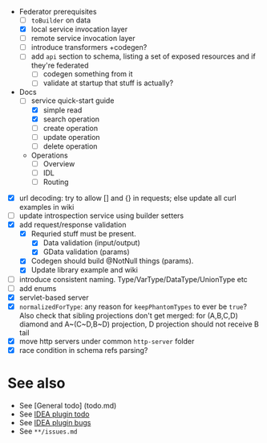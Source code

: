 - Federator prerequisites
  - [ ] `toBuilder` on data
  - [x] local service invocation layer
  - [ ] remote service invocation layer
  - [ ] introduce transformers +codegen?
  - [ ] add `api` section to schema, listing a set of exposed resources and if they're federated
    - [ ] codegen something from it
    - [ ] validate at startup that stuff is actually?

- Docs
  - [ ] service quick-start guide
    - [x] simple read
    - [x] search operation
    - [ ] create operation
    - [ ] update operation
    - [ ] delete operation
  - Operations
    - [ ] Overview
    - [ ] IDL
    - [ ] Routing
    
- [x] url decoding: try to allow [] and {} in requests; else update all curl examples in wiki
- [ ] update introspection service using builder setters
- [x] add request/response validation
  - [x] Requried stuff must be present. 
    - [x] Data validation (input/output)
    - [x] GData validation (params)
  - [x] Codegen should build @NotNull things (params). 
  - [x] Update library example and wiki
- [ ] introduce consistent naming. Type/VarType/DataType/UnionType etc
- [ ] add enums
- [x] servlet-based server
- [x] `normalizedForType`: any reason for `keepPhantomTypes` to ever be `true`? Also check that sibling projections don't get merged: for (A,B,C,D) diamond and A~(C~D,B~D) projection, D projection should not receive B tail 
- [x] move http servers under common `http-server` folder
- [x] race condition in schema refs parsing?

# See also
- See [General todo] (todo.md)
- See [IDEA plugin todo](idea-plugin/todo.md)
- See [IDEA plugin bugs](idea-plugin/bugs.md)
- See `**/issues.md`
